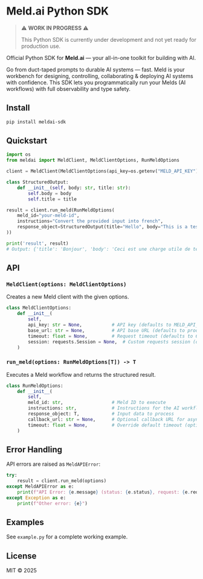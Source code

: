 # Meld.ai Python SDK

> ⚠️ **WORK IN PROGRESS** ⚠️
> 
> This Python SDK is currently under development and not yet ready for production use.

Official Python SDK for **Meld.ai** — your all-in-one toolkit for building with AI.

Go from duct-taped prompts to durable AI systems — fast. Meld is your workbench for designing, controlling, collaborating & deploying AI systems with confidence. This SDK lets you programmatically run your Melds (AI workflows) with full observability and type safety.

## Install

```bash
pip install meldai-sdk
```

## Quickstart

```python
import os
from meldai import MeldClient, MeldClientOptions, RunMeldOptions

client = MeldClient(MeldClientOptions(api_key=os.getenv("MELD_API_KEY")))

class StructuredOutput:
    def __init__(self, body: str, title: str):
        self.body = body
        self.title = title

result = client.run_meld(RunMeldOptions(
    meld_id="your-meld-id",
    instructions="Convert the provided input into french",
    response_object=StructuredOutput(title="Hello", body="This is a test payload"),
))

print('result', result)
# Output: {'title': 'Bonjour', 'body': 'Ceci est une charge utile de test'}
```

## API

### `MeldClient(options: MeldClientOptions)`

Creates a new Meld client with the given options.

```python
class MeldClientOptions:
    def __init__(
        self,
        api_key: str = None,           # API key (defaults to MELD_API_KEY env var)
        base_url: str = None,          # API base URL (defaults to production endpoint)
        timeout: float = None,         # Request timeout (defaults to 60s)
        session: requests.Session = None,  # Custom requests session (optional)
    )
```

### `run_meld(options: RunMeldOptions[T]) -> T`

Executes a Meld workflow and returns the structured result.

```python
class RunMeldOptions:
    def __init__(
        self,
        meld_id: str,                  # Meld ID to execute
        instructions: str,             # Instructions for the AI workflow
        response_object: T,            # Input data to process
        callback_url: str = None,      # Optional callback URL for async execution
        timeout: float = None,         # Override default timeout (optional)
    )
```

## Error Handling

API errors are raised as `MeldAPIError`:

```python
try:
    result = client.run_meld(options)
except MeldAPIError as e:
    print(f"API Error: {e.message} (status: {e.status}, request: {e.request_id})")
except Exception as e:
    print(f"Other error: {e}")
```

## Examples

See `example.py` for a complete working example.

## License

MIT © 2025
